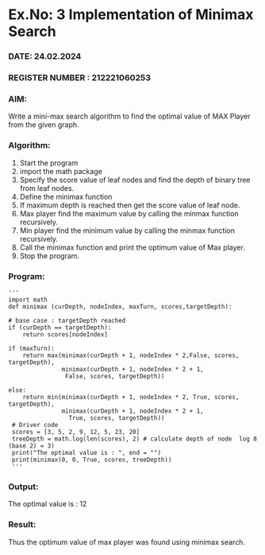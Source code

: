 # Ex.No: 3  Implementation of Minimax Search
### DATE: 24.02.2024                                                                           
### REGISTER NUMBER : 212221060253 
### AIM: 
Write a mini-max search algorithm to find the optimal value of MAX Player from the given graph.
### Algorithm:
1. Start the program
2. import the math package
3. Specify the score value of leaf nodes and find the depth of binary tree from leaf nodes.
4. Define the minimax function
5. If maximum depth is reached then get the score value of leaf node.
6. Max player find the maximum value by calling the minmax function recursively.
7. Min player find the minimum value by calling the minmax function recursively.
8. Call the minimax function  and print the optimum value of Max player.
9. Stop the program. 

### Program:
    '''
    import math
    def minimax (curDepth, nodeIndex, maxTurn, scores,targetDepth):
    
    # base case : targetDepth reached
    if (curDepth == targetDepth):
        return scores[nodeIndex]
    
    if (maxTurn):
        return max(minimax(curDepth + 1, nodeIndex * 2,False, scores, targetDepth),
                   minimax(curDepth + 1, nodeIndex * 2 + 1,
                    False, scores, targetDepth))
     
    else:
        return min(minimax(curDepth + 1, nodeIndex * 2, True, scores, targetDepth),
                   minimax(curDepth + 1, nodeIndex * 2 + 1,
                     True, scores, targetDepth))
     # Driver code
     scores = [3, 5, 2, 9, 12, 5, 23, 20]
     treeDepth = math.log(len(scores), 2) # calculate depth of node  log 8 (base 2) = 3)
     print("The optimal value is : ", end = "")
     print(minimax(0, 0, True, scores, treeDepth))
     '''



### Output:
The optimal value is : 12



### Result:
Thus the optimum value of max player was found using minimax search.
